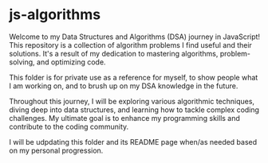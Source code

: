 # js-algorithms

Welcome to my Data Structures and Algorithms (DSA) journey in JavaScript! This repository is a collection of algorithm problems I find useful and their solutions. It's a result of my dedication to mastering algorithms, problem-solving, and optimizing code.

This folder is for private use as a reference for myself, to show people what I am working on, and to brush up on my DSA knowledge in the future.

Throughout this journey, I will be exploring various algorithmic techniques, diving deep into data structures, and learning how to tackle complex coding challenges. My ultimate goal is to enhance my programming skills and contribute to the coding community.

I will be udpdating this folder and its README page when/as needed based on my personal progression.
